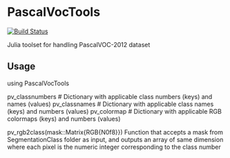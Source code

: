 # PascalVocTools

[![Build Status](https://github.com/cirobr/PascalVocTools.jl/actions/workflows/CI.yml/badge.svg?branch=main)](https://github.com/cirobr/PascalVocTools.jl/actions/workflows/CI.yml?query=branch%3Amain)

Julia toolset for handling PascalVOC-2012 dataset

## Usage
using PascalVocTools

pv_classnumbers # Dictionary with applicable class numbers (keys) and names (values)
pv_classnames   # Dictionary with applicable class names (keys) and numbers (values)
pv_colormap     # Dictionary with applicable RGB colormaps (keys) and numbers (values)

pv_rgb2class(mask::Matrix{RGB{N0f8}})
Function that accepts a mask from SegmentationClass folder as input, and outputs an array of same dimension where each pixel is the numeric integer corresponding to the class number